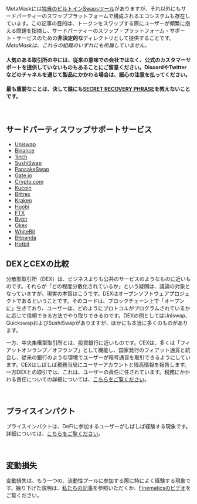 MetaMaskには[独自のビルトインSwapsツール](https://support.metamask.io/hc/en-us/articles/4405093054363-User-guide-Swaps)がありますが、それ以外にもサードパーティーのスワッププラットフォームで構成されるエコシステムも存在しています。この記事の目的は、トークンをスワップする際にユーザーが頻繁に抱える問題を指摘し、サードパーティーのスワップ・プラットフォーム・サポート・サービスのための**非決定的な**ディレクトリとして提供することです。*MetaMaskは、これらの組織のいずれにも所属していません。*


#### 人気のある取引所の中には、従来の意味での会社ではなく、公式のカスタマーサポートを提供していないものもあることにご留意ください。DiscordやTwitterなどのチャネルを通じて製品にかかわる場合は、**細心の注意を払って**ください。


#### **最も重要なことは、決して誰にも[SECRET RECOVERY PHRASE](https://support.metamask.io/hc/en-us/articles/360060826432)を教えないことです。**


 


サードパーティスワップサポートサービス
-------------------


* [Uniswap](https://help.uniswap.org/en/)
* [Binance](https://www.binance.com/en/support)
* [1inch](https://blog.1inch.io/academy/home)
* [SushiSwap](https://help.sushidocs.com/faqs/faqs)
* [PancakeSwap](https://docs.pancakeswap.finance/)
* [Gate.io](https://www.gate.io/help)
* [Crypto.com](https://help.crypto.com/en)
* [Kucoin](https://www.kucoin.com/support)
* [Bittrex](https://bittrex.zendesk.com/hc/en-us)
* [Kraken](https://support.kraken.com/hc/en-us)
* [Huobi](https://www.huobilearn.com/en-us/)
* [FTX](https://help.ftx.us/hc/en-us)
* [Bybit](https://help.bybit.com/hc/en-us/categories/360002714833)
* [Okex](https://www.okex.com/support-center.html)
* [WhiteBit](https://whitebit.com/faq)
* [Bitpanda](https://support.bitpanda.com/hc/en-us)
* [Hotbit](https://hotbit.zendesk.com/hc/en-us)


DEXとCEXの比較
----------


分散型取引所（DEX）は、ビジネスよりも公共のサービスのようなものに近いものです。それらが「どの程度分散化されているか」という疑問は、議論の対象となっていますが、現実の本質はこうです。DEXはオープンソフトウェアプロジェクトであるということです。そのコードは、ブロックチェーン上で「オープンに」生きており、ユーザーは、どのようにプロトコルがプログラムされているかに応じて信頼できる方法でやり取りできるのです。DEXの例としてはUniswap、QuickswapおよびSushiSwapがありますが、ほかにも本当に多くのものがあります。


一方、中央集権型取引所とは、投資銀行に近いものです。CEXは、多くは「フィアットオンランプ／オフランプ」として機能し、国家発行のフィアット通貨と統合し、従来の銀行のような環境でユーザーが暗号通貨を取引できるようにしています。CEXはしばしば税務当局にユーザーアカウントと残高情報を報告します。一方DEXとの取引では、これは、ユーザーの責任に任されています。税務にかかわる責任についての詳細については、[こちらをご覧ください](https://support.metamask.io/hc/en-us/articles/4406001678747)。


 


プライスインパクト
---------


プライスインパクトは、DeFiに参加するユーザーがしばしば経験する現象です。詳細については、[こちらをご覧ください](https://consensys.net/blog/metamask/price-impact-the-first-gotcha-of-defi-markets/)。


 


変動損失
----


変動損失は、もう一つの、流動性プールに参加する際に特によく経験する現象です。掘り下げた説明は、[私たちの記事](https://consensys.net/blog/metamask/impermanent-loss-defi-markets-gotcha-number-two/)を参照いただくか、[Finematicsのビデオ](https://finematics.com/impermanent-loss-explained/)をご覧ください。

